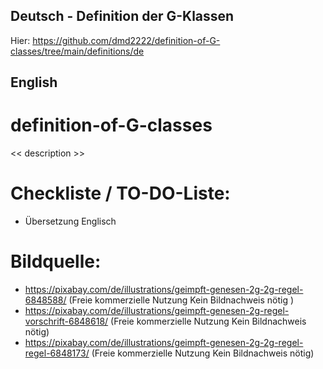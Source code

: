 ## Deutsch - Definition der G-Klassen

Hier: https://github.com/dmd2222/definition-of-G-classes/tree/main/definitions/de


## English
# definition-of-G-classes
<< description >>


# Checkliste / TO-DO-Liste:
- Übersetzung Englisch



# Bildquelle:
- https://pixabay.com/de/illustrations/geimpft-genesen-2g-2g-regel-6848588/ (Freie kommerzielle Nutzung
Kein Bildnachweis nötig )
- https://pixabay.com/de/illustrations/geimpft-genesen-2g-regel-vorschrift-6848618/ (Freie kommerzielle Nutzung
Kein Bildnachweis nötig)
- https://pixabay.com/de/illustrations/geimpft-genesen-2g-2g-regel-regel-6848173/ (Freie kommerzielle Nutzung
Kein Bildnachweis nötig)
